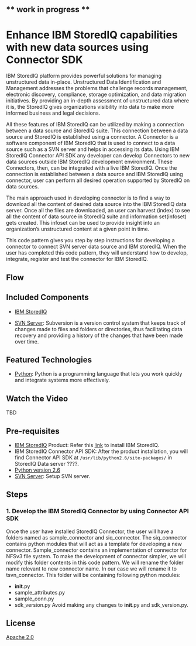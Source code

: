 ## ** work in progress **
# Enhance IBM StoredIQ capabilities with new data sources using Connector SDK 

IBM StoredIQ platform provides powerful solutions for managing unstructured data in-place. Unstructured Data Identification and Management addresses the problems that challenge records management, electronic discovery, compliance, storage optimization, and data migration initiatives. By providing an in-depth assessment of unstructured data where it is, the StoredIQ gives organizations visibility into data to make more informed business and legal decisions.

All these features of IBM StoredIQ can be utilized by making a connection between a data source and StoredIQ suite. This connection between a data source and StoredIQ is established using a connector. A Connector is a software component of IBM StoredIQ that is used to connect to a data source such as a SVN server and helps in accessing its data.  Using IBM StoredIQ Connector API SDK any developer can develop Connectors to new data sources outside IBM StoredIQ development environment. These Connectors, then, can be integrated with a live IBM StoredIQ. Once the connection is established between a data source and IBM StoredIQ using connector, user can perform all desired operation supported by StoredIQ on data sources.

The main approach used in developing connector is to find a way to download all the content of desired data source into the IBM  StoredIQ data server. Once all the files are downloaded, an user can harvest (index) to see all the content of data source in StoredIQ suite and information set(infoset) gets created. This infoset can be used to provide insight into an organization’s unstructured content at a given point in time.

This code pattern gives you step by step instructions for developing a connector to connect SVN server data source and IBM storedIQ. When the user has completed this code pattern, they will understand how to develop, integrate, register and test the connector for IBM StoredIQ.

## Flow

## Included Components

* [IBM StoredIQ](https://www.ibm.com/support/knowledgecenter/en/SSSHEC_7.6.0/overview/overview.html)

* [SVN Server](https://docs.oracle.com/middleware/1212/core/MAVEN/config_svn.htm#MAVEN8824): Subversion is a version control system that keeps track of changes made to files and folders or directories, thus facilitating data recovery and providing a history of the changes that have been made over time.

## Featured Technologies

* [Python](https://www.python.org/): Python is a programming language that lets you work quickly and integrate systems more effectively.

## Watch the Video

TBD

## Pre-requisites

* [IBM StoredIQ](https://www.ibm.com/support/knowledgecenter/en/SSSHEC_7.6.0/overview/overview.html) Product: Refer this [link](https://www.ibm.com/support/knowledgecenter/en/SSSHEC_7.6.0/deploy/cpt/cpt_installation_siqplatform.html) to install IBM StoredIQ.
*	IBM StoredIQ Connector API SDK: After the product installation, you will find Connector API SDK at `/usr/lib/python2.6/site-packages/` in StoredIQ Data server ????.
*	[Python version 2.6](https://www.python.org/download/releases/2.6/)
* [SVN Server](https://docs.oracle.com/middleware/1212/core/MAVEN/config_svn.htm#MAVEN8824): Setup SVN server.

## Steps

### 1. Develop the IBM StoredIQ Connector by using Connector API SDK

Once the user have installed StoredIQ Connector, the user will have a folders named as sample_connector and siq_connector. The siq_connector contains python modules that will act as a template for developing a new connector.
Sample_connector contains an implementation of connector for NFSv3 file system. To make the development of connector simpler, we will modify this folder contents in this code pattern. We will rename the folder name relevant to new connector name. In our case we will rename it to tsvn_connector. This folder will be containing following python modules:
* __init__.py
* sample_attributes.py
* sample_conn.py
* sdk_version.py
Avoid making any changes to __init__.py and sdk_version.py. 

## License
[Apache 2.0](LICENSE)
